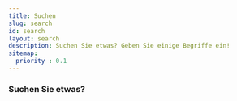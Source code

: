 ```yaml
---
title: Suchen
slug: search
id: search
layout: search
description: Suchen Sie etwas? Geben Sie einige Begriffe ein!
sitemap:
  priority : 0.1
---
```


### Suchen Sie etwas?
